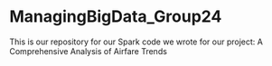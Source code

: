 # ManagingBigData_Group24
This is our repository for our Spark code we wrote for our project: A Comprehensive Analysis of Airfare Trends
